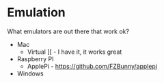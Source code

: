 Emulation
=========

What emulators are out there that work ok?

+ Mac
	+ Virtual ][ - I have it, it works great
+ Raspberry PI
	+ ApplePi - https://github.com/FZBunny/applepi
+ Windows